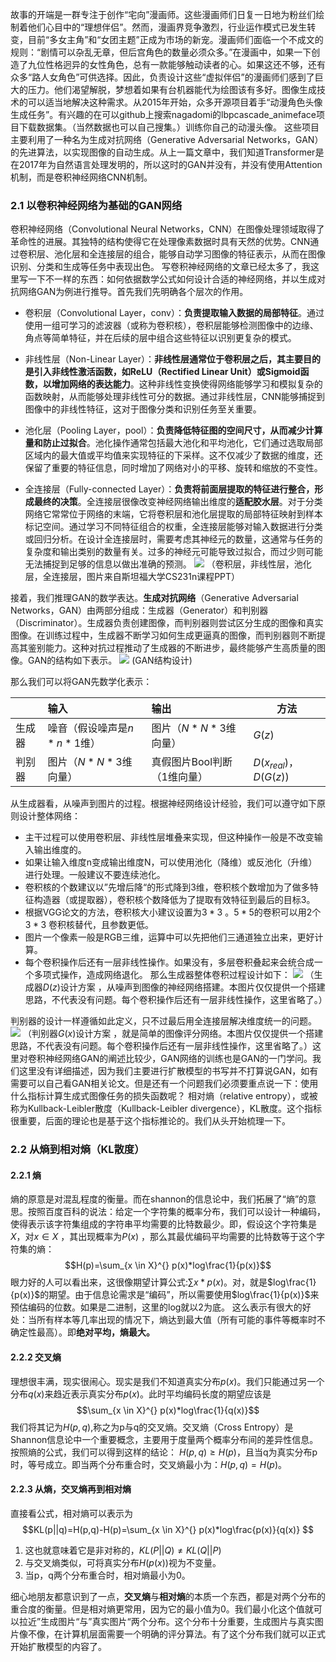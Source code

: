 故事的开端是一群专注于创作“宅向”漫画师。这些漫画师们日复一日地为粉丝们绘制着他们心目中的“理想伴侣”。然而，漫画界竞争激烈，行业运作模式已发生转变，目前“多女主角”和“女团主题”正成为市场的新宠。漫画师们面临一个不成文的规则：“剧情可以杂乱无章，但后宫角色的数量必须众多。”在漫画中，如果一下创造了九位性格迥异的女性角色，总有一款能够触动读者的心。如果这还不够，还有众多“路人女角色”可供选择。因此，负责设计这些“虚拟伴侣”的漫画师们感到了巨大的压力。他们渴望解脱，梦想着如果有台机器能代为绘图该有多好。图像生成技术的可以适当地解决这种需求。从2015年开始，众多开源项目着手“动漫角色头像生成任务”。有兴趣的在可以github上搜索nagadomi的lbpcascade_animeface项目下载数据集。（当然数据也可以自己搜集。）训练你自己的动漫头像。
这些项目主要利用了一种名为生成对抗网络（Generative Adversarial Networks，GAN）的先进算法，以实现图像的自动生成。从上一篇文章中，我们知道Transformer是在2017年为自然语言处理发明的，所以这时的GAN并没有，并没有使用Attention机制，而是卷积神经网络CNN机制。
### 2.1 以卷积神经网络为基础的GAN网络
卷积神经网络（Convolutional Neural Networks，CNN）在图像处理领域取得了革命性的进展。其独特的结构使得它在处理像素数据时具有天然的优势。CNN通过卷积层、池化层和全连接层的组合，能够自动学习图像的特征表示，从而在图像识别、分类和生成等任务中表现出色。
写卷积神经网络的文章已经太多了，我这里写一下不一样的东西：如何依据数学公式如何设计合适的神经网络，并以生成对抗网络GAN为例进行推导。首先我们先明确各个层次的作用。
- 卷积层（Convolutional Layer，conv）：**负责提取输入数据的局部特征**。通过使用一组可学习的滤波器（或称为卷积核），卷积层能够检测图像中的边缘、角点等简单特征，并在后续的层中组合这些特征以识别更复杂的模式。
- 非线性层（Non-Linear Layer）：**非线性层通常位于卷积层之后，其主要目的是引入非线性激活函数，如ReLU（Rectified Linear Unit）或Sigmoid函数，以增加网络的表达能力**。这种非线性变换使得网络能够学习和模拟复杂的函数映射，从而能够处理非线性可分的数据。通过非线性层，CNN能够捕捉到图像中的非线性特征，这对于图像分类和识别任务至关重要。

- 池化层（Pooling Layer，pool）：**负责降低特征图的空间尺寸，从而减少计算量和防止过拟合**。池化操作通常包括最大池化和平均池化，它们通过选取局部区域内的最大值或平均值来实现特征的下采样。这不仅减少了数据的维度，还保留了重要的特征信息，同时增加了网络对小的平移、旋转和缩放的不变性。

- 全连接层（Fully-connected Layer）：**负责将前面层提取的特征进行整合，形成最终的决策**。全连接层很像改变神经网络输出维度的**适配胶水层**。对于分类网络它常常位于网络的末端，它将卷积层和池化层提取的局部特征映射到样本标记空间。通过学习不同特征组合的权重，全连接层能够对输入数据进行分类或回归分析。在设计全连接层时，需要考虑其神经元的数量，这通常与任务的复杂度和输出类别的数量有关。过多的神经元可能导致过拟合，而过少则可能无法捕捉到足够的信息以做出准确的预测。
![](../images/1.8.png)
（卷积层，非线性层，池化层，全连接层，图片来自斯坦福大学CS231n课程PPT）

接着，我们推理GAN的数学表达。**生成对抗网络**（Generative Adversarial Networks，GAN）由两部分组成：生成器（Generator）和判别器（Discriminator）。生成器负责创建图像，而判别器则尝试区分生成的图像和真实图像。在训练过程中，生成器不断学习如何生成更逼真的图像，而判别器则不断提高其鉴别能力。这种对抗过程推动了生成器的不断进步，最终能够产生高质量的图像。GAN的结构如下表示。
![](../images/1.9.png)
(GAN结构设计)

那么我们可以将GAN先数学化表示：

|     | 输入                | 输出               | 方法                    |
| --- | :---------------- | :--------------- | --------------------- |
| 生成器 | 噪音（假设噪声是$n*n*1$维） | 图片（$N*N*3$维向量）   | $G(z)$                |
| 判别器 | 图片（$N*N*3$维向量）    | 真假图片Bool判断（1维向量） | $D(x_{real})，D(G(z))$ |

从生成器看，从噪声到图片的过程。根据神经网络设计经验，我们可以遵守如下原则设计整体网络：
- 主干过程可以使用卷积层、非线性层堆叠来实现，但这种操作一般是不改变输入输出维度的。
- 如果让输入维度n变成输出维度N，可以使用池化（降维）或反池化（升维）进行处理。一般建议不要连续池化。
- 卷积核的个数建议以”先增后降“的形式降到3维，卷积核个数增加为了做多特征构造器（或提取器），卷积核个数降低为了提取有效特征到最后的目标3。
- 根据VGG论文的方法，卷积核大小建议设置为$3*3$ 。$5*5$的卷积可以用2个$3*3$ 卷积核替代，且参数更低。
- 图片一个像素一般是RGB三维，运算中可以先把他们三通道独立出来，更好计算。
- 每个卷积操作后还有一层非线性操作。如果没有，多层卷积叠起来会统合成一个多项式操作，造成网络退化。
那么生成器整体卷积过程设计如下：
![](../images/1.10.jpg)
（生成器$D(z)$设计方案 ，从噪声到图像的神经网络搭建。本图片仅仅提供一个搭建思路，不代表没有问题。每个卷积操作后还有一层非线性操作，这里省略了。）

判别器的设计一样遵循如此定义，只不过最后用全连接层解决维度统一的问题。
![](../images/1.11.jpg)
（判别器$G(x)$设计方案 ，就是简单的图像评分网络。本图片仅仅提供一个搭建思路，不代表没有问题。每个卷积操作后还有一层非线性操作，这里省略了。）这里对卷积神经网络GAN的阐述比较少，GAN网络的训练也是GAN的一门学问。我们这里没有详细描述，因为我们主要进行扩散模型的书写并不打算说GAN，如有需要可以自己看GAN相关论文。但是还有一个问题我们必须要重点说一下：使用什么指标计算生成式图像任务的损失函数呢？
相对熵（relative entropy），或被称为Kullback-Leibler散度（Kullback-Leibler divergence），KL散度。这个指标很重要，后面的理论也是基于这个指标推论的。我们从头开始梳理一下。
### 2.2 从熵到相对熵（KL散度）
#### 2.2.1 熵
熵的原意是对混乱程度的衡量。而在shannon的信息论中，我们拓展了“熵”的意思。按照百度百科的说法：给定一个字符集的概率分布，我们可以设计一种编码，使得表示该字符集组成的字符串平均需要的比特数最少。即，假设这个字符集是 $X$，对$x \in X$ ，其出现概率为$P(x)$  ，那么其最优编码平均需要的比特数等于这个字符集的熵：
$$H(p)=\sum_{x \in X}^{} p(x)*log\frac{1}{p(x)}$$
眼力好的人可以看出来，这很像期望计算公式:$\sum x*p(x)$。对，就是$log\frac{1}{p(x)}$的期望。由于信息论需求是“编码”，所以需要使用$log\frac{1}{p(x)}$来预估编码的位数。如果是二进制，这里的log就以2为底。
这么表示有很大的好处：当所有样本等几率出现的情况下，熵达到最大值（所有可能的事件等概率时不确定性最高）。即**绝对平均，熵最大。**

#### 2.2.2 交叉熵
理想很丰满，现实很闹心。现实是我们不知道真实分布$p(x)$。我们只能通过另一个分布$q(x)$来趋近表示真实分布$p(x)$。此时平均编码长度的期望应该是
$$\sum_{x \in X}^{} p(x)*log\frac{1}{q(x)}$$
我们将其记为$H(p,q)$,称之为p与q的交叉熵。交叉熵（Cross Entropy）是Shannon信息论中一个重要概念，主要用于度量两个概率分布间的差异性信息。
按照熵的公式，我们可以得到这样的结论：
$H(p,q) \geqslant H(p)$，且当q为真实分布p时，等号成立。即当两个分布重合时，交叉熵最小为：$H(p,q)=H(p)$。
#### 2.2.3 从熵，交叉熵再到相对熵
直接看公式，相对熵可以表示为
$$KL(p||q)=H(p,q)-H(p)=\sum_{x \in X}^{} p(x)*log\frac{p(x)}{q(x)} $$

1. 这也就意味着它是非对称的，$KL(P||Q) \neq   KL(Q||P)$
2. 与交叉熵类似，可将真实分布$H(p(x))$视为不变量。
3. 当p，q两个分布重合时，相对熵最小为0。

细心地朋友都意识到了一点，**交叉熵**与**相对熵**的本质一个东西，都是对两个分布的重合度的衡量。但是相对熵更常用，因为它的最小值为0。我们最小化这个值就可以拉近”生成图片“与”真实图片“两个分布。这个分布十分重要，生成图片与真实图片像不像，在计算机层面需要一个明确的评分算法。有了这个分布我们就可以正式开始扩散模型的内容了。


